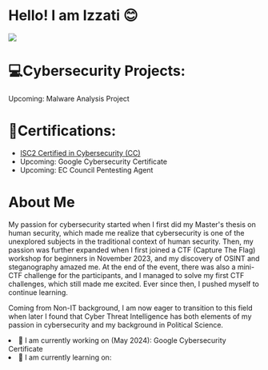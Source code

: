 # Hello! I am Izzati 😊

<a href="https://www.linkedin.com/in/nur-i-11517929b/"><img src="https://img.shields.io/badge/-LinkedIn-0072b1?&style=for-the-badge&logo=linkedin&logoColor=white" /></a>

# 💻Cybersecurity Projects:
Upcoming: Malware Analysis Project

# 🏅Certifications:

<ul>
  <li><a href="https://www.credly.com/badges/515d7d81-d9f5-42a4-b008-c35817c76b80">ISC2 Certified in Cybersecurity (CC)</a></li>
  <li>Upcoming: Google Cybersecurity Certificate</li>
  <li>Upcoming: EC Council Pentesting Agent</li>
</ul>

# About Me

My passion for cybersecurity started when I first did my Master's thesis on human security, which made me realize that cybersecurity is one of the unexplored subjects in the traditional context of human security. Then, my passion was further expanded when I first joined a CTF (Capture The Flag) workshop for beginners in November 2023, and my discovery of OSINT and steganography amazed me. At the end of the event, there was also a mini-CTF challenge for the participants, and I managed to solve my first CTF challenges, which still made me excited. Ever since then, I pushed myself to continue learning.

Coming from Non-IT background, I am now eager to transition to this field when later I found that Cyber Threat Intelligence has both elements of my passion in cybersecurity and my background in Political Science.

<li> 👀 I am currently working on (May 2024): Google Cybersecurity Certificate </li>
<li> 🌱 I am currently learning on: </li>
